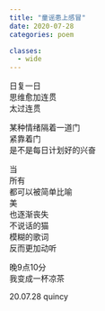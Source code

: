 ```yaml
---
title: "童谣患上感冒"
date: 2020-07-28
categories: poem

classes:
  - wide
---
```


日复一日  
思维愈加连贯  
太过连贯  

某种情绪隔着一道门  
紧靠着门  
是不是每日计划好的兴奋  

当  
所有  
都可以被简单比喻  
美  
也逐渐丧失  
不说话的猫  
模糊的歌词  
反而更加动听  

晚9点10分  
我变成一杯凉茶  

20.07.28 quincy
